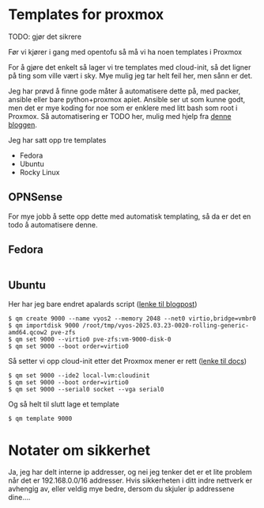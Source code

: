 # Templates for proxmox

TODO: gjør det sikrere

Før vi kjører i gang med opentofu så må vi ha noen templates i Proxmox

For å gjøre det enkelt så lager vi tre templates med cloud-init, så det ligner på ting som ville vært i sky. Mye mulig jeg tar helt feil her, men sånn er det.

Jeg har prøvd å finne gode måter å automatisere dette på, med packer, ansible eller bare python+proxmox apiet. Ansible ser ut som kunne godt, men det er mye koding for noe som er enklere med litt bash som root i Proxmox. Så automatisering er TODO her, mulig med hjelp fra [denne bloggen](https://homelabing.fr/how-to-automate-proxmox-ve-using-ansible/).

Jeg har satt opp tre templates

- Fedora
- Ubuntu
- Rocky Linux

## OPNSense

For mye jobb å sette opp dette med automatisk templating, så da er det en todo å automatisere denne.

## Fedora

```console

```

## Ubuntu

Her har jeg bare endret apalards script ([lenke til blogpost](https://www.apalrd.net/posts/2023/pve_cloud/))

```console
$ qm create 9000 --name vyos2 --memory 2048 --net0 virtio,bridge=vmbr0
$ qm importdisk 9000 /root/tmp/vyos-2025.03.23-0020-rolling-generic-amd64.qcow2 pve-zfs
$ qm set 9000 --virtio0 pve-zfs:vm-9000-disk-0
$ qm set 9000 --boot order=virtio0
```

Så setter vi opp cloud-init etter det Proxmox mener er rett ([lenke til docs](https://pve.proxmox.com/wiki/Cloud-Init_Support))

```console
$ qm set 9000 --ide2 local-lvm:cloudinit
$ qm set 9000 --boot order=virtio0
$ qm set 9000 --serial0 socket --vga serial0
```

Og så helt til slutt lage et template

```console
$ qm template 9000
```

# Notater om sikkerhet

Ja, jeg har delt interne ip addresser, og nei jeg tenker det er et lite problem når det er 192.168.0.0/16 addresser. Hvis sikkerheten i ditt indre nettverk er avhengig av, eller veldig mye bedre, dersom du skjuler ip addressene dine....
